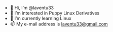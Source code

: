 - 👋 Hi, I’m @laventu33
- 👀 I’m interested in Puppy Linux Derivatives
- 🌱 I’m currently learning Linux
- 📫 My e-mail address is laventu33@gmail.com

<!---
laventu33/laventu33 is a ✨ special ✨ repository because its `README.md` (this file) appears on your GitHub profile.
You can click the Preview link to take a look at your changes.
--->

